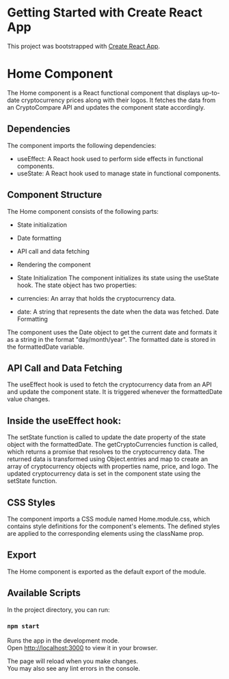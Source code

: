# Getting Started with Create React App

This project was bootstrapped with [Create React App](https://github.com/facebook/create-react-app).

# Home Component
The Home component is a React functional component that displays up-to-date cryptocurrency prices along with their logos. It fetches the data from an CryptoCompare API and updates the component state accordingly.

## Dependencies
The component imports the following dependencies:

- useEffect: A React hook used to perform side effects in functional components.
- useState: A React hook used to manage state in functional components.

## Component Structure
The Home component consists of the following parts:

- State initialization
- Date formatting
- API call and data fetching
- Rendering the component
- State Initialization
The component initializes its state using the useState hook. The state object has two properties:

- currencies: An array that holds the cryptocurrency data.
- date: A string that represents the date when the data was fetched.
Date Formatting

The component uses the Date object to get the current date and formats it as a string in the format "day/month/year". The formatted date is stored in the formattedDate variable.

## API Call and Data Fetching
The useEffect hook is used to fetch the cryptocurrency data from an API and update the component state. It is triggered whenever the formattedDate value changes.

## Inside the useEffect hook:

The setState function is called to update the date property of the state object with the formattedDate.
The getCryptoCurrencies function is called, which returns a promise that resolves to the cryptocurrency data.
The returned data is transformed using Object.entries and map to create an array of cryptocurrency objects with properties name, price, and logo.
The updated cryptocurrency data is set in the component state using the setState function.

## CSS Styles
The component imports a CSS module named Home.module.css, which contains style definitions for the component's elements. The defined styles are applied to the corresponding elements using the className prop.

## Export
The Home component is exported as the default export of the module.


## Available Scripts

In the project directory, you can run:

### `npm start`

Runs the app in the development mode.\
Open [http://localhost:3000](http://localhost:3000) to view it in your browser.

The page will reload when you make changes.\
You may also see any lint errors in the console.